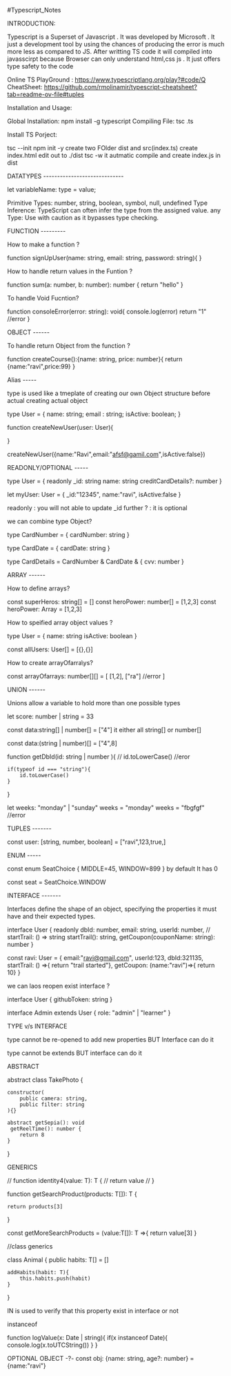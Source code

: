 #Typescript_Notes

INTRODUCTION:

Typescript is a Superset of Javascript . It was developed by Microsoft . It just a development tool by using the chances of producing the error is much more less as compared to JS. After writting TS code it will compiled into javasscirpt because Browser can only understand html,css js . It just offers type safety to the code

Online TS PlayGround : https://www.typescriptlang.org/play?#code/Q
CheatSheet: https://github.com/rmolinamir/typescript-cheatsheet?tab=readme-ov-file#tuples


Installation and Usage:

Global Installation: npm install -g typescript
Compiling File: tsc <filename>.ts 

Install TS Porject:

tsc --init
npm init -y
create two FOlder dist and src(index.ts)
create index.html
edit out to ./dist
tsc -w it autmatic compile and create index.js in dist

DATATYPES -----------------------------

let variableName: type = value;

Primitive Types: number, string, boolean, symbol, null, undefined
Type Inference: TypeScript can often infer the type from the assigned value.
any Type: Use with caution as it bypasses type checking.


FUNCTION ---------

How to make a function ?

function signUpUser(name: string, email: string, password: string){
}

How to handle return values  in the Funtion ?

function sum(a: number, b: number): number {
    return "hello"
}

To handle Void Fucntion? 

function consoleError(error: string): void{
    console.log(error)
    return "1" //error
}



 OBJECT ------

To handle return Object from the function ?

function createCourse():{name: string, price: number}{
    return {name:"ravi",price:99}
}



Alias -----

type is used like a tmeplate of creating our own Object structure before actual creating actual object 

type User = {
    name: string;
    email : string;
    isActive: boolean;
}

function createNewUser(user: User){

}

createNewUser({name:"Ravi",email:"afsf@gamil.com",isActive:false})



READONLY/OPTIONAL -----

type User = {
   readonly _id: string
    name: string
    creditCardDetails?: number
}

let myUser: User = {
    _id:"12345",
    name:"ravi",
    isActive:false
}

readonly : you will not able to update _id further
? : it is optional


we can combine type Object?

type CardNumber = {
    cardNumber: string
}

type CardDate = {
    cardDate: string
}

type CardDetails = CardNumber & CardDate & {
    cvv: number
}




ARRAY ------

How to define arrays?

const superHeros: string[] = []
const heroPower: number[] = [1,2,3]
const heroPower: Array<number> = [1,2,3]

How to speified array object values ?

type User = {
    name: string
    isActive: boolean
}

const allUsers: User[] = [{},{}]

How to create arrayOfarra\ys?

const  arrayOfarrays: number[][] = [
    [1,2],
    ["ra"] //error
]



UNION ------

Unions allow a variable  to hold more than one  possible types

let score: number | string  = 33

const data:string[] | number[] = ["4"] 
it either all string[] or number[]

const data:(string | number)[] = ["4",8] 

function getDbId(id: string | number ){
    // id.toLowerCase() //eror

    if(typeof id === "string"){  
        id.toLowerCase() 
    }
}


let weeks: "monday" | "sunday"
weeks = "monday"
weeks = "fbgfgf" //error




TUPLES -------

const user: [string, number, boolean] = ["ravi",123,true,]


ENUM -----


const enum SeatChoice {
    MIDDLE=45,
    WINDOW=899
}
by default It has 0

const seat = SeatChoice.WINDOW



INTERFACE -------

 Interfaces define the shape of an object, specifying the properties it must have and their expected types.

 interface User {
    readonly dbId: number,
    email: string,
    userId: number,
    // startTrail: () => string
    startTrail(): string,
    getCoupon(couponName: string): number
}


const ravi: User = {
    email:"ravi@gmail.com",
    userId:123,
    dbId:321135,
    startTrail: () =>{ return "trail started"},
    getCoupon: (name:"ravi")=>{ return 10}
}


we can laos reopen exist interface ?

interface User {
    githubToken: string
}


interface Admin extends User {
    role: "admin" | "learner"
}



TYPE v/s INTERFACE


type cannot be re-opened to add new properties BUT Interface can do it

type cannot be extends BUT interface can do it


ABSTRACT

 abstract class TakePhoto {
    
    constructor(
        public camera: string,
        public filter: string
    ){}

    abstract getSepia(): void
     getReelTime(): number {
        return 8
    }
}






GENERICS 

// function identity4<T>(value: T): T {
//     return value
// }


function getSearchProduct<T>(products: T[]): T {
    
    return products[3]
}

const getMoreSearchProducts = <T>(value:T[]): T =>{
        return value[3]
}


//class generics

class Animal<T> {
    public habits: T[] = []

    addHabits(habit: T){
        this.habits.push(habit)
    }
}





IN is used to verify that this property exist in interface or not


instanceof

function logValue(x: Date | string){
    if(x instanceof Date){
        console.log(x.toUTCString())
    }
}

OPTIONAL OBJECT -?-
const obj: {name: string, age?: number} = {name:"ravi"}
